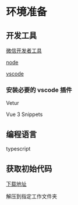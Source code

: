 # 环境准备

## 开发工具

[微信开发者工具](https://developers.weixin.qq.com/miniprogram/dev/devtools/download.html)

[node](https://nodejs.org/)

[vscode](https://code.visualstudio.com/)

### 安装必要的 vscode 插件

Vetur

Vue 3 Snippets

## 编程语言

typescript

## 获取初始代码

[下载地址](https://github.com/zx648383079/gulp-vue2mini/tree/example)

解压到指定工作文件夹

